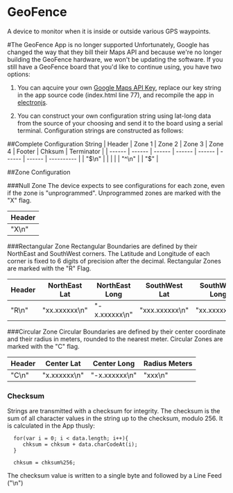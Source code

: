 # GeoFence
A device to monitor when it is inside or outside various GPS waypoints.

#The GeoFence App is no longer supported
Unfortunately, Google has changed the way that they bill their Maps API and because we're no longer building the GeoFence hardware, 
we won't be updating the software. If you still have a GeoFence board that you'd like to continue using, you have two options:

1. You can aqcuire your own [Google Maps API Key](https://developers.google.com/maps/documentation/javascript/get-api-key), 
replace our key string in the app source code (index.html line 77), and recompile the app in [electronjs](https://electronjs.org/).

2. You can construct your own configuration string using lat-long data from the source of your choosing and send it to the board using 
a serial terminal. Configuration strings are constructed as follows:

##Complete Configuration String
| Header | Zone 1 | Zone 2 | Zone 3 | Zone 4 | Footer | Chksum | Terminator |
| ------ | ------ | ------ | ------ | ------ | ------ | ------ | ---------- |
| "$\n"  |        |        |        |        |  "^\n" |        |     "$"    |

##Zone Configuration

###Null Zone
The device expects to see configurations for each zone, even if the zone is "unprogrammed". Unprogrammed zones are marked with the "X" flag.

| Header |
| ------ |
|  "X\n" |

###Rectangular Zone
Rectangular Boundaries are defined by their NorthEast and SouthWest corners. The Latitude and Longitude of each corner is fixed to 
6 digits of precision after the decimal. Rectangular Zones are marked with the "R" Flag.

| Header | NorthEast Lat | NorthEast Long | SouthWest Lat | SouthWest Long | 
| ------ | ------------- | -------------- | ------------- | -------------- |
|  "R\n" | "xx.xxxxxx\n" |  "-x.xxxxxx\n" | "xxx.xxxxxx\n"| "xx.xxxxxx\n"  |

###Circular Zone
Circular Boundaries are defined by their center coordinate and their radius in meters, rounded to the nearest meter. 
Circular Zones are marked with the "C" flag.

| Header | Center Lat | Center Long | Radius Meters | 
| ------ | ---------- | ----------- | ------------- | 
|  "C\n" |"x.xxxxxx\n"|"-x.xxxxxx\n"|    "xxx\n"    |

### Checksum
Strings are transmitted with a checksum for integrity. The checksum is the sum of all character values in the string up to 
the checksum, modulo 256. It is calculated in the App thusly: 

```
  for(var i = 0; i < data.length; i++){
	 chksum = chksum + data.charCodeAt(i); 
  }
  
  chksum = chksum%256;
  ```
  
  The checksum value is written to a single byte and followed by a Line Feed ("\n")
